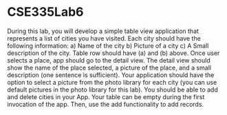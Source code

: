 # CSE335Lab6
During this lab, you will develop a simple table view application that represents a list of cities
you have visited.
Each city should have the following information:
a) Name of the city
b) Picture of a city
c) A Small description of the city.
Table row should have (a) and (b) above.
Once user selects a place, app should go to the detail view. The detail view should show the name
of the place selected, a picture of the place, and a small description (one sentence is sufficient).
Your application should have the option to select a picture from the photo library for each city (you
can use default pictures in the photo library for this lab).
You should be able to add and delete cities in your App. Your table can be empty during the first
invocation of the app. Then, use the add functionality to add records.
